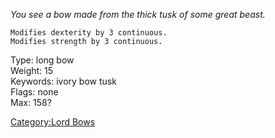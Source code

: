*You see a bow made from the thick tusk of some great beast.*

`Modifies dexterity by 3 continuous.`  
`Modifies strength by 3 continuous.`

Type: long bow  
Weight: 15  
Keywords: ivory bow tusk  
Flags: none  
Max: 158?  

[Category:Lord Bows](Category:Lord_Bows "wikilink")
